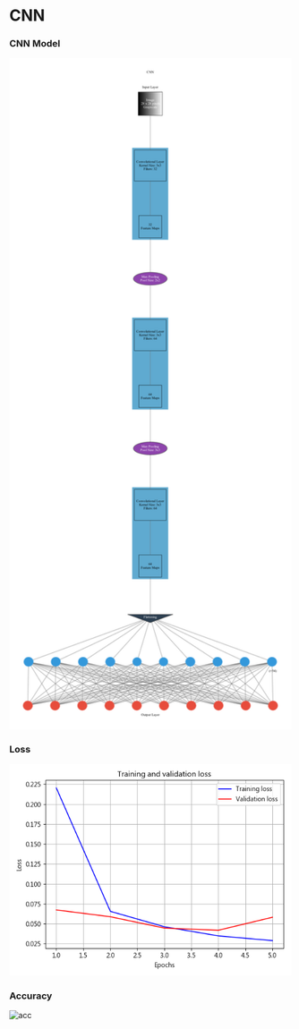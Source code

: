 # CNN
### CNN Model
<div align=center><img width="900" height="1200" src=https://github.com/Offliners/Number-Recognization/blob/master/CNN_model.png/></div>

### Loss
![loss](https://github.com/Offliners/Number-Recognization/blob/master/model/loss/loss.png)

### Accuracy
![acc]()
